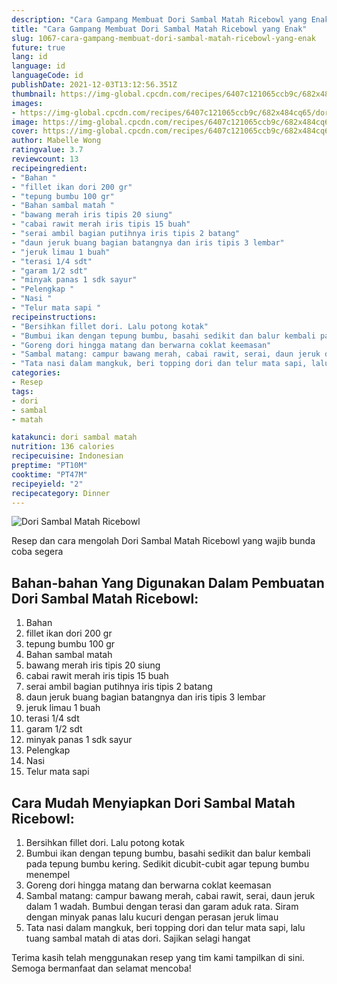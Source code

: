 ```yaml
---
description: "Cara Gampang Membuat Dori Sambal Matah Ricebowl yang Enak"
title: "Cara Gampang Membuat Dori Sambal Matah Ricebowl yang Enak"
slug: 1067-cara-gampang-membuat-dori-sambal-matah-ricebowl-yang-enak
future: true
lang: id
language: id
languageCode: id
publishDate: 2021-12-03T13:12:56.351Z 
thumbnail: https://img-global.cpcdn.com/recipes/6407c121065ccb9c/682x484cq65/dori-sambal-matah-ricebowl-foto-resep-utama.png
images:
- https://img-global.cpcdn.com/recipes/6407c121065ccb9c/682x484cq65/dori-sambal-matah-ricebowl-foto-resep-utama.png
image: https://img-global.cpcdn.com/recipes/6407c121065ccb9c/682x484cq65/dori-sambal-matah-ricebowl-foto-resep-utama.png
cover: https://img-global.cpcdn.com/recipes/6407c121065ccb9c/682x484cq65/dori-sambal-matah-ricebowl-foto-resep-utama.png
author: Mabelle Wong
ratingvalue: 3.7
reviewcount: 13
recipeingredient:
- "Bahan "
- "fillet ikan dori 200 gr"
- "tepung bumbu 100 gr"
- "Bahan sambal matah "
- "bawang merah iris tipis 20 siung"
- "cabai rawit merah iris tipis 15 buah"
- "serai ambil bagian putihnya iris tipis 2 batang"
- "daun jeruk buang bagian batangnya dan iris tipis 3 lembar"
- "jeruk limau 1 buah"
- "terasi 1/4 sdt"
- "garam 1/2 sdt"
- "minyak panas 1 sdk sayur"
- "Pelengkap "
- "Nasi "
- "Telur mata sapi "
recipeinstructions:
- "Bersihkan fillet dori. Lalu potong kotak"
- "Bumbui ikan dengan tepung bumbu, basahi sedikit dan balur kembali pada tepung bumbu kering. Sedikit dicubit-cubit agar tepung bumbu menempel"
- "Goreng dori hingga matang dan berwarna coklat keemasan"
- "Sambal matang: campur bawang merah, cabai rawit, serai, daun jeruk dalam 1 wadah. Bumbui dengan terasi dan garam aduk rata. Siram dengan minyak panas lalu kucuri dengan perasan jeruk limau"
- "Tata nasi dalam mangkuk, beri topping dori dan telur mata sapi, lalu tuang sambal matah di atas dori. Sajikan selagi hangat"
categories:
- Resep
tags:
- dori
- sambal
- matah

katakunci: dori sambal matah 
nutrition: 136 calories
recipecuisine: Indonesian
preptime: "PT10M"
cooktime: "PT47M"
recipeyield: "2"
recipecategory: Dinner
---
```



![Dori Sambal Matah Ricebowl](https://img-global.cpcdn.com/recipes/6407c121065ccb9c/682x484cq65/dori-sambal-matah-ricebowl-foto-resep-utama.png)

Resep dan cara mengolah  Dori Sambal Matah Ricebowl yang wajib bunda coba segera

<!--inarticleads1-->

## Bahan-bahan Yang Digunakan Dalam Pembuatan Dori Sambal Matah Ricebowl:

1. Bahan 
1. fillet ikan dori 200 gr
1. tepung bumbu 100 gr
1. Bahan sambal matah 
1. bawang merah iris tipis 20 siung
1. cabai rawit merah iris tipis 15 buah
1. serai ambil bagian putihnya iris tipis 2 batang
1. daun jeruk buang bagian batangnya dan iris tipis 3 lembar
1. jeruk limau 1 buah
1. terasi 1/4 sdt
1. garam 1/2 sdt
1. minyak panas 1 sdk sayur
1. Pelengkap 
1. Nasi 
1. Telur mata sapi 



<!--inarticleads2-->

## Cara Mudah Menyiapkan Dori Sambal Matah Ricebowl:

1. Bersihkan fillet dori. Lalu potong kotak
1. Bumbui ikan dengan tepung bumbu, basahi sedikit dan balur kembali pada tepung bumbu kering. Sedikit dicubit-cubit agar tepung bumbu menempel
1. Goreng dori hingga matang dan berwarna coklat keemasan
1. Sambal matang: campur bawang merah, cabai rawit, serai, daun jeruk dalam 1 wadah. Bumbui dengan terasi dan garam aduk rata. Siram dengan minyak panas lalu kucuri dengan perasan jeruk limau
1. Tata nasi dalam mangkuk, beri topping dori dan telur mata sapi, lalu tuang sambal matah di atas dori. Sajikan selagi hangat




Terima kasih telah menggunakan resep yang tim kami tampilkan di sini. Semoga bermanfaat dan selamat mencoba!
